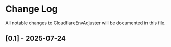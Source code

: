 # Change Log

All notable changes to CloudflareEnvAdjuster will be documented in this file.

## [0.1] - 2025-07-24
